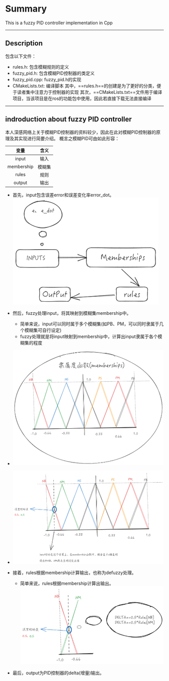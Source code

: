 # Summary
This is a fuzzy PID controller implementation in Cpp
***
## Description
包含以下文件：
- rules.h: 包含模糊规则的定义
- fuzzy_pid.h: 包含模糊PID控制器的类定义
- fuzzy_pid.cpp: fuzzy_pid.h的实现
- CMakeLists.txt: 编译脚本
其中，==rules.h==的创建是为了更好的分类，便于读者集中注意力于控制器的实现
其次，==CMakeLists.txt==文件用于编译项目，当该项目是在ros的功能包中使用，因此若直接下载无法直接编译
***
## indroduction about fuzzy PID controller
本人深感网络上关于模糊PID控制器的资料较少，因此在此对模糊PID控制器的原理及其实现进行简要介绍。
概言之模糊PID可由如此形容：
  
| 变量 | 含义 |
| :-----: | :------: | 
| input      | 输入  |
| membership | 模糊集  |
| rules      | 规则  |
| output     | 输出  |
- 首先，input包含误差error和误差变化率error_dot。
![示例图片2](./picture/summariz.png)
- 然后，fuzzy处理input，将其映射到模糊集membership中。
  - 简单来说，input可以同时属于多个模糊集(如PB、PM，可以同时隶属于几个模糊集可自行设定)
  - fuzzy处理就是将input映射到membership中，计算出input隶属于各个模糊集的程度
- ![示例图片1](./picture/memberships.png) 
- ![示例图片3](./picture/get_memberships.png)

- 接着，rules根据membership计算输出，也称为defuzzy处理。
  - 简单来说，rules根据membership计算出输出。
  ![示例图片4](./picture/rules.png)
- 最后，output为PID控制器的delta(增量)输出。

